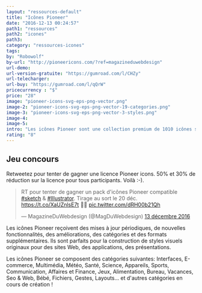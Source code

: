 ```yaml
---
layout: "ressources-default"
title: "Icônes Pioneer"
date: "2016-12-13 00:24:57"
path1: "ressources"
path2: "icones"
path3:
category: "ressources-icones"
tags:
by: "Robowolf"
by-url: "http://pioneericons.com/?ref=magazineduwebdesign"
url-demo:
url-version-gratuite: "https://gumroad.com/l/CHZy"
url-telecharger:
url-buy: "https://gumroad.com/l/qQrW"
pricecurrency : "$"
price: "28"
image: "pioneer-icons-svg-eps-png-vector.png"
image-2: "pioneer-icons-svg-eps-png-vector-19-categories.png"
image-3: "pioneer-icons-svg-eps-png-vector-3-styles.png"
image-4:
image-5:
intro: "Les icônes Pioneer sont une collection premium de 1010 icônes soigneusement conçues. Elle couvre 19 catégories dans 3 styles uniques (filaire, monochrome et colorisé) avec un niveau riche de détails vectorisés. Le pack d'icônes est fourni avec les fichiers originaux compatibles Sketch et Illustrator permettant le contrôle de l'épaisseur de trait, des icônes SVG Web-Ready, des fichiers EPS, Illustrator et PNG. RT pour tentez de gagner le pack d'icônes Pioneer. Tous les participants auront 50% et 30% de réduction en fonction du tirage au sort."
rating: "8"
---
```

## Jeu concours
Retweetez pour tenter de gagner une licence Pioneer icons. 50% et 30% de réduction sur la licence pour tous participants. Voilà :-).

<blockquote class="twitter-tweet" data-cards="hidden" data-lang="fr"><p lang="fr" dir="ltr">RT pour tenter de gagner un pack d&#39;icônes Pioneer compatible <a href="https://twitter.com/hashtag/sketch?src=hash">#sketch</a> &amp; <a href="https://twitter.com/hashtag/Illustrator?src=hash">#Illustrator</a>. Tirage au sort le 20 déc. <a href="https://t.co/XaUZnlsE7t">https://t.co/XaUZnlsE7t</a> 🎁🌲 <a href="https://t.co/dRH00b21Qh">pic.twitter.com/dRH00b21Qh</a></p>&mdash; MagazineDuWebdesign (@MagDuWebdesign) <a href="https://twitter.com/MagDuWebdesign/status/808656391007309825">13 décembre 2016</a></blockquote>
<script async src="//platform.twitter.com/widgets.js" charset="utf-8"></script>

Les icônes Pioneer reçoivent des mises à jour périodiques, de nouvelles fonctionnalités, des améliorations, des catégories et des formats supplémentaires. Ils sont parfaits pour la construction de styles visuels originaux pour des sites Web, des applications, des présentations.

Les icônes Pioneer se composent des catégories suivantes: Interfaces, E-commerce, Multimédia, Météo, Santé, Science, Appareils, Sports, Communication, Affaires et Finance, Jeux, Alimentation, Bureau, Vacances, Seo & Web, Bébé, Fichiers, Gestes, Layouts... et d'autres catégories en cours de création !
